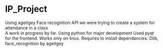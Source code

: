 # IP_Project

Using ageitgey Face recognition API we were trying to create a system for attendance in a class <br>
A work in progress by far. 
Using python for major development 
Used pyqt for the frontend.
Works only on linux.
Requires to install dependancies:
Dlib, face_recognition by ageitgey


